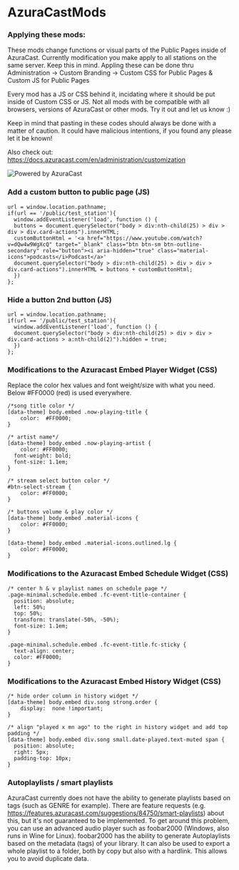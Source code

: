 # AzuraCastMods

### Applying these mods:
These mods change functions or visual parts of the Public Pages inside of AzuraCast.
Currently modification you make apply to all stations on the same server. Keep this in mind.
Appling these can be done thru Administration -> Custom Branding -> Custom CSS for Public Pages & Custom JS for Public Pages

Every mod has a JS or CSS behind it, incidating where it should be put inside of Custom CSS or JS.
Not all mods with be compatible with all browsers, versions of AzuraCast or other mods. Try it out and let us know :)

Keep in mind that pasting in these codes should always be done with a matter of caution. It could have malicious intentions, if you found any please let it be known!

Also check out: https://docs.azuracast.com/en/administration/customization

![Powered by AzuraCast](https://i.imgur.com/JYvGQuM.png)


### Add a custom button to public page (JS)
```
url = window.location.pathname;
if(url == '/public/test_station'){
  window.addEventListener('load', function () {
  buttons = document.querySelector("body > div:nth-child(25) > div > div > div.card-actions").innerHTML;
  customButtonHtml = '<a href="https://www.youtube.com/watch?v=dQw4w9WgXcQ" target="_blank" class="btn btn-sm btn-outline-secondary" role="button"><i aria-hidden="true" class="material-icons">podcasts</i>Podcast</a>'
  document.querySelector("body > div:nth-child(25) > div > div > div.card-actions").innerHTML = buttons + customButtonHtml;
  })
};
```

### Hide a button 2nd button (JS)
```
url = window.location.pathname;
if(url == '/public/test_station'){
  window.addEventListener('load', function () {
  document.querySelector("body > div:nth-child(25) > div > div > div.card-actions > a:nth-child(2)").hidden = true;
  })
};
```

### Modifications to the Azuracast Embed Player Widget (CSS)

Replace the color hex values and font weight/size with what you need. Below #FF0000 (red) is used everywhere.
```
/*song title color */
[data-theme] body.embed .now-playing-title {
    color:  #FF0000;
}

/* artist name*/
[data-theme] body.embed .now-playing-artist {
    color: #FF0000;
  font-weight: bold; 
  font-size: 1.1em;
}

/* stream select button color */
#btn-select-stream {
    color: #FF0000;
}

/* buttons volume & play color */
[data-theme] body.embed .material-icons {
    color: #FF0000;
}

[data-theme] body.embed .material-icons.outlined.lg {
	color: #FF0000;
}
```
### Modifications to the Azuracast Embed Schedule Widget (CSS)

```
/* center h & v playlist names on schedule page */
.page-minimal.schedule.embed .fc-event-title-container {
  position: absolute;
  left: 50%;
  top: 50%;
  transform: translate(-50%, -50%);
  font-size: 1.1em;
}

.page-minimal.schedule.embed .fc-event-title.fc-sticky {
  text-align: center;
  color: #FF0000;
}
```
### Modifications to the Azuracast Embed History Widget (CSS)

```
/* hide order column in history widget */
[data-theme] body.embed div.song strong.order {
    display:  none !important;
}

/* align "played x mn ago" to the right in history widget and add top padding */
[data-theme] body.embed div.song small.date-played.text-muted span {
  position: absolute;
  right: 5px;
  padding-top: 10px;
}
```
### Autoplaylists / smart playlists

AzuraCast currently does not have the ability to generate playlists based on tags (such as GENRE for example). There are feature requests (e.g. https://features.azuracast.com/suggestions/84750/smart-playlists) about this, but it's not guaranteed to be implemented.
To get around this problem, you can use an advanced audio player such as foobar2000 (Windows, also runs in Wine for Linux). foobar2000 has the ability to generate Autoplaylists based on the metadata (tags) of your library. It can also be used to export a whole playlist to a folder, both by copy but also with a hardlink. This allows you to avoid duplicate data.

